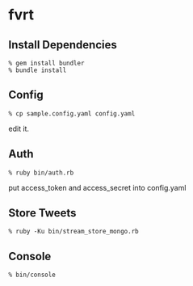 fvrt
====

Install Dependencies
--------------------

    % gem install bundler
    % bundle install


Config
------

    % cp sample.config.yaml config.yaml

edit it.


Auth
----

    % ruby bin/auth.rb

put access_token and access_secret into config.yaml


Store Tweets
------------

    % ruby -Ku bin/stream_store_mongo.rb

Console
-------

    % bin/console
